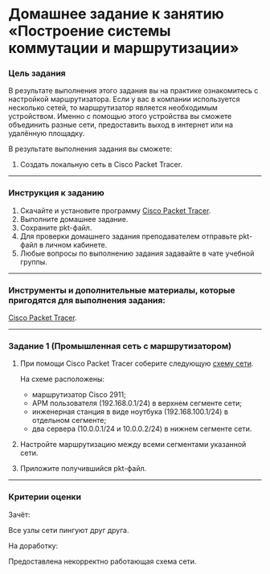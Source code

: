 # Домашнее задание к занятию «Построение системы коммутации и маршрутизации»

### Цель задания

В результате выполнения этого задания вы на практике ознакомитесь с настройкой маршрутизатора.
Если у вас в компании используется несколько сетей, то маршрутизатор является необходимым устройством. Именно с помощью этого устройства вы сможете объединить разные сети, предоставить выход в интернет или на удалённую площадку.

В результате выполнения задания вы сможете:

1. Создать локальную сеть в Cisco Packet Tracer.

------

### Инструкция к заданию

1. Скачайте и установите программу [Cisco Packet Tracer](https://www.netacad.com/ru/courses/packet-tracer).
2. Выполните домашнее задание.
3. Сохраните pkt-файл.
4. Для проверки домашнего задания преподавателем отправьте pkt-файл в личном кабинете.
5. Любые вопросы по выполнению задания задавайте в чате учебной группы.

------

### Инструменты и дополнительные материалы, которые пригодятся для выполнения задания:

[Cisco Packet Tracer](https://www.netacad.com/ru/courses/packet-tracer).

------

### Задание 1 (Промышленная сеть с маршрутизатором)

1. При помощи Cisco Packet Tracer соберите следующую [схему сети](Net_3.JPG).

   На схеме расположены:

   - маршрутизатор Cisco 2911;
   - АРМ пользователя (192.168.0.1/24) в верхнем сегменте сети;
   - инженерная станция в виде ноутбука (192.168.100.1/24) в отдельном сегменте;
   - два сервера (10.0.0.1/24 и 10.0.0.2/24) в нижнем сегменте сети.

2. Настройте маршрутизацию между всеми сегментами указанной сети.

3. Приложите получившийся pkt-файл.

------

### Критерии оценки

Зачёт:

Все узлы сети пингуют друг друга.

На доработку:

Предоставлена некорректно работающая схема сети.

